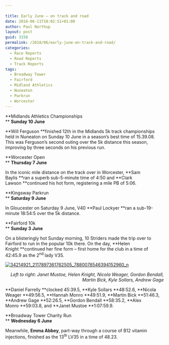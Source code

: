 ```yaml
---

title: Early June – on track and road
date: 2018-06-11T10:02:51+01:00
author: Paul Northup
layout: post
guid: 3158
permalink: /2018/06/early-june-on-track-and-road/
categories:
  - Race Reports
  - Road Reports
  - Track Reports
tags:
  - Broadway Tower
  - Fairford
  - Midland Athletics
  - Nuneaton
  - Parkrun
  - Worcester
---
```

**Midlands Athletics Championships  
** **Sunday 10 June**

**Will Ferguson **finished 12th in the Midlands 5k track championships held in Nuneaton on Sunday 10 June in a season’s best time of 15.39.08. This was Ferguson’s second outing over the 5k distance this season, improving by three seconds on his previous run.

**Worcester Open  
** **Thursday 7 June**

In the iconic mile distance on the track over in Worcester, **Sam Baylis **ran a superb sub-5-minute time of 4:50 and **Clark Lawson **continued his hot form, registering a mile PB of 5:06.

**Kingsway Parkrun  
** **Saturday 9 June**

In Gloucester on Saturday 9 June, V40 **Paul Lockyer **ran a sub-19-minute 18:54:5 over the 5k distance.

**Fairford 10k  
** **Sunday 3 June**

On a blisteringly hot Sunday morning, 10 Striders made the trip over to Fairford to run in the popular 10k there. On the day, **Helen Knight **continued her fine form – first home for the club in a time of 42:45.9 as the 2<sup>nd </sup>lady V35.

[<img class="alignnone wp-image-3159" src="/Images/2018/06/34214921_2117897361762505_7880078546394152960_n.jpg" alt="34214921_2117897361762505_7880078546394152960_n" width="800" height="600" srcset="/Images/2018/06/34214921_2117897361762505_7880078546394152960_n.jpg 960w, /Images/2018/06/34214921_2117897361762505_7880078546394152960_n-300x225.jpg 300w, /Images/2018/06/34214921_2117897361762505_7880078546394152960_n-768x576.jpg 768w" sizes="(max-width: 800px) 100vw, 800px" />](/Images/2018/06/34214921_2117897361762505_7880078546394152960_n.jpg)

<p style="text-align: right;">
  <em>Left to right: Janet Mustoe, Helen Knight, Nicola Weager, Gordon Bendall, Martin Bick, Kyle Sollars, Andrew Gage</em>
</p>

**Daniel Farrelly **clocked 45:39.5, **Kyle Sollars **48:52.6, **Nicola Weager **49:56.5, **Hannah Monro **49:51.9, **Martin Bick **51:46.3, **Andrew Gage **52:26.5, **Gordon Bendall **58:35.2, **Alex Monro **59:03.8, and **Janet Mustoe **1:07:59.9.

**Broadway Tower Charity Run  
** **Wednesday 6 June**

Meanwhile, **Emma Abbey**, part-way through a course of B12 vitamin injections, finished as the 13<sup>th </sup>LV35 in a time of 48.23.

&nbsp;

&nbsp;